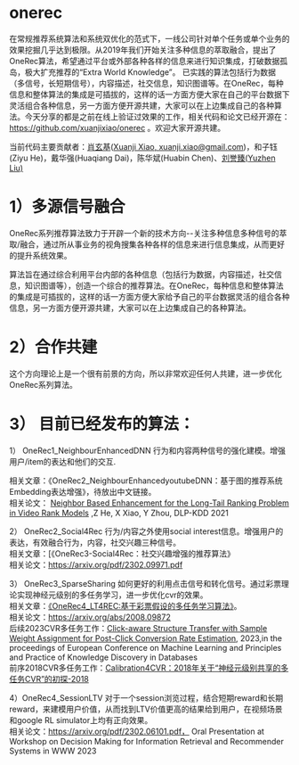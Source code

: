 # onerec
在常规推荐系统算法和系统双优化的范式下，一线公司针对单个任务或单个业务的效果挖掘几乎达到极限。从2019年我们开始关注多种信息的萃取融合，提出了OneRec算法，希望通过平台或外部各种各样的信息来进行知识集成，打破数据孤岛，极大扩充推荐的“Extra World Knowledge”。 已实践的算法包括行为数据（多信号，长短期信号），内容描述，社交信息，知识图谱等。在OneRec，每种信息和整体算法的集成是可插拔的，这样的话一方面方便大家在自己的平台数据下灵活组合各种信息，另一方面方便开源共建，大家可以在上边集成自己的各种算法。今天分享的都是之前在线上验证过效果的工作，相关代码和论文已经开源在： https://github.com/xuanjixiao/onerec 。欢迎大家开源共建。

当前代码主要贡献者：[肖玄基](https://scholar.google.com/citations?user=DFsMY2IAAAAJ)([Xuanji Xiao, xuanji.xiao@gmail.com](https://scholar.google.com/citations?user=DFsMY2IAAAAJ))，和子钰(Ziyu He)，戴华强(Huaqiang Dai)，陈华斌(Huabin Chen)、[刘誉臻(Yuzhen Liu)](https://github.com/codestorm04)

# 1）多源信号融合

OneRec系列推荐算法致力于开辟一个新的技术方向--关注多种信息多种信号的萃取/融合，通过所从事业务的视角搜集各种各样的信息来进行信息集成，从而更好的提升系统效果。

算法旨在通过综合利用平台内部的各种信息（包括行为数据，内容描述，社交信息，知识图谱等），创造一个综合的推荐算法。在OneRec，每种信息和整体算法的集成是可插拔的，这样的话一方面方便大家给予自己的平台数据灵活的组合各种信息，另一方面方便开源共建，大家可以在上边集成自己的各种算法。

# 2）合作共建

这个方向理论上是一个很有前景的方向，所以非常欢迎任何人共建，进一步优化OneRec系列算法。


# 3） 目前已经发布的算法：


1） OneRec1_NeighbourEnhancedDNN 行为和内容两种信号的强化建模。增强用户/item的表达和他们的交互.

相关文章：《OneRec2_NeighbourEnhancedyoutubeDNN：基于图的推荐系统Embedding表达增强》，待放出中文链接。  
相关论文： [Neighbor Based Enhancement for the Long-Tail Ranking Problem in Video Rank Models](https://dlp-kdd.github.io/assets/pdf/DLP-KDD_2021_paper_7.pdf)
,Z He, X Xiao, Y Zhou, DLP-KDD 2021

2） OneRec2_Social4Rec 行为/内容之外使用social interest信息。增强用户的表达，有效融合行为，内容，社交兴趣三种信号。  
相关文章：[《OneRec3-Social4Rec：社交兴趣增强的推荐算法》   
相关论文：https://arxiv.org/pdf/2302.09971.pdf

3） OneRec3_SparseSharing 如何更好的利用点击信号和转化信号。通过彩票理论实现神经元级别的多任务学习，进一步优化cvr的效果。  
相关文章：[《OneRec4_LT4REC:基于彩票假设的多任务学习算法》](https://mp.weixin.qq.com/s/4PO6EK3b4VCKO0ibd76C9w)。  
相关论文：https://arxiv.org/abs/2008.09872  
后续2023CVR多任务工作：[Click-aware Structure Transfer with Sample Weight Assignment for Post-Click Conversion Rate Estimation](https://arxiv.org/abs/2304.01169), 2023,in the proceedings of European Conference on Machine Learning and Principles and Practice of Knowledge Discovery in Databases  
前序2018CVR多任务工作：[Calibration4CVR：2018年关于“神经元级别共享的多任务CVR”的初探-2018](https://zhuanlan.zhihu.com/p/611453829)


4）OneRec4_SessionLTV 对于一个session浏览过程，结合短期reward和长期reward，来建模用户价值，从而找到LTV价值更高的结果给到用户，在视频场景和google RL simulator上均有正向效果。  
相关论文：https://arxiv.org/pdf/2302.06101.pdf， Oral Presentation at Workshop on Decision Making for Information Retrieval and Recommender Systems in WWW 2023


